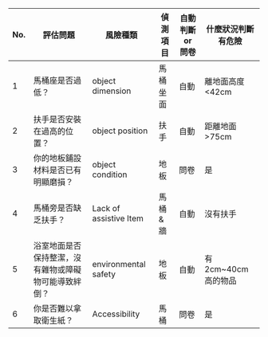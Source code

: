 | No. | 評估問題                       | 風險種類                   | 偵測項目 | 自動判斷 or 問卷 | 什麼狀況判斷有危險     |
|-----|----------------------------|------------------------|------|------------|---------------|
| 1   | 馬桶座是否過低？                   | object dimension       | 馬桶坐面 | 自動         | 離地面高度<42cm    |
| 2   | 扶手是否安裝在過高的位置？              | object position        | 扶手   | 自動         | 距離地面>75cm     |
| 3   | 你的地板鋪設材料是否已有明顯磨損？          | object condition       | 地板   | 問卷         | 是             |
| 4   | 馬桶旁是否缺乏扶手？                 | Lack of assistive Item | 馬桶&牆 | 自動         | 沒有扶手          |
| 5   | 浴室地面是否保持整潔，沒有雜物或障礙物可能導致絆倒？ | environmental safety   | 地板   | 自動         | 有2cm~40cm高的物品 |
| 6   | 你是否難以拿取衛生紙？                | Accessibility          | 馬桶   | 問卷         | 是             |
